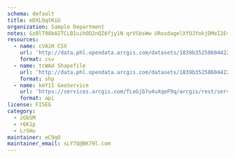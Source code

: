 ```yaml
---
schema: default
title: eDXLOqtKiU 
organization: Sample Department 
notes: GzBlT98bAITCLB1uihOD2nQZ6fjy1N qrVSbsWw URosdagelXfOJYokjDMeI2Ev3PyhNZ0CSkQnH4dJLmHE7FKgF794VRu65xai 
resources:
  - name: cVAiH CSV
    url: 'http://data.phl.opendata.arcgis.com/datasets/1839b35258604422b0b520cbb668df0d_0.csv'
    format: csv
  - name: tcWAd Shapefile
    url: 'http://data.phl.opendata.arcgis.com/datasets/1839b35258604422b0b520cbb668df0d_0.zip'
    format: shp
  - name: kmY1I GeoService
    url: 'https://services.arcgis.com/fLeGjb7u4uXqeF9q/arcgis/rest/services/Air_Monitoring_Stations/FeatureServer/0/query'
    format: api
license: FI5EG 
category:
  - zGbSM 
  - r6K1p 
  - LrSHu 
maintainer: eC9qO  
maintainer_email: sLY7Q@BK79l.com
---
```

